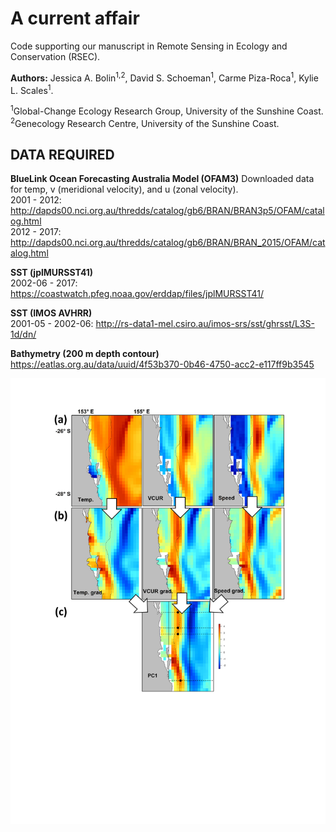 # A current affair

Code supporting our manuscript in Remote Sensing in Ecology and Conservation (RSEC).

**Authors:**  Jessica A. Bolin<sup>1,</sup><sup>2</sup>, David S. Schoeman<sup>1</sup>, Carme Piza-Roca<sup>1</sup>, Kylie L. Scales<sup>1</sup>.

<sup>1</sup>Global-Change Ecology Research Group, University of the Sunshine Coast.
<sup>2</sup>Genecology Research Centre, University of the Sunshine Coast.

## DATA REQUIRED
**BlueLink Ocean Forecasting Australia Model (OFAM3)** Downloaded data for temp, v (meridional velocity), and u (zonal velocity).  
2001 - 2012: http://dapds00.nci.org.au/thredds/catalog/gb6/BRAN/BRAN3p5/OFAM/catalog.html  
2012 - 2017: http://dapds00.nci.org.au/thredds/catalog/gb6/BRAN/BRAN_2015/OFAM/catalog.html  

**SST (jplMURSST41)**    
2002-06 - 2017: https://coastwatch.pfeg.noaa.gov/erddap/files/jplMURSST41/  

**SST (IMOS AVHRR)**  
2001-05 - 2002-06: http://rs-data1-mel.csiro.au/imos-srs/sst/ghrsst/L3S-1d/dn/  

**Bathymetry (200 m depth contour)**  
https://eatlas.org.au/data/uuid/4f53b370-0b46-4750-acc2-e117ff9b3545

![alt text](JBolin_Fig2.jpg)
